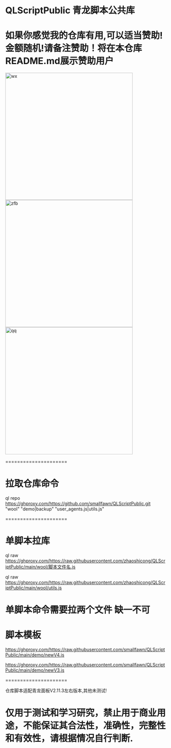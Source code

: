 # QLScriptPublic 青龙脚本公共库
# 如果你感觉我的仓库有用,可以适当赞助!金额随机!请备注赞助！将在本仓库README.md展示赞助用户
<img src="https://ghproxy.com/https://raw.githubusercontent.com/smallfawn/QLScriptPublic/main/QRCode/wxcode.png" width="400" height="400" alt="wx"/><br/>
<img src="https://ghproxy.com/https://raw.githubusercontent.com/smallfawn/QLScriptPublic/main/QRCode/zfbcode.png" width="400" height="400" alt="zfb"/><br/>
<img src="https://ghproxy.com/https://raw.githubusercontent.com/smallfawn/QLScriptPublic/main/QRCode/qq.png" width="400" height="400" alt="qq"/><br/>


=====================
# 拉取仓库命令

ql repo https://ghproxy.com/https://github.com/smallfawn/QLScriptPublic.git "wool" "demo|backup" "user_agents.js|utils.js"

=====================
# 单脚本拉库
ql raw https://ghproxy.com/https://raw.githubusercontent.com/zhaoshicong/QLScriptPublic/main/wool/脚本文件名.js

ql raw https://ghproxy.com/https://raw.githubusercontent.com/zhaoshicong/QLScriptPublic/main/wool/utils.js
# 单脚本命令需要拉两个文件 缺一不可
# 脚本模板
https://ghproxy.com/https://raw.githubusercontent.com/smallfawn/QLScriptPublic/main/demo/newV4.js

https://ghproxy.com/https://raw.githubusercontent.com/smallfawn/QLScriptPublic/main/demo/newV3.js

=====================

仓库脚本适配青龙面板V2.11.3左右版本,其他未测试!

# 仅用于测试和学习研究，禁止用于商业用途，不能保证其合法性，准确性，完整性和有效性，请根据情况自行判断.
